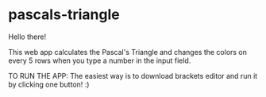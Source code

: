 # pascals-triangle
Hello there!

This web app calculates the Pascal's Triangle and changes the colors on every 5 rows when you type a number in the input field.

TO RUN THE APP: The easiest way is to download brackets editor and run it by clicking one button! :)
